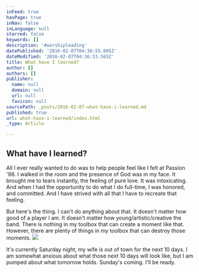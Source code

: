 ```yaml
---
inFeed: true
hasPage: true
inNav: false
inLanguage: null
starred: false
keywords: []
description: '#worshipleading'
datePublished: '2016-02-07T04:36:55.805Z'
dateModified: '2016-02-07T04:36:33.565Z'
title: What have I learned?
author: []
authors: []
publisher:
  name: null
  domain: null
  url: null
  favicon: null
sourcePath: _posts/2016-02-07-what-have-i-learned.md
published: true
url: what-have-i-learned/index.html
_type: Article

---
```

## What have I learned?

All I ever really wanted to do was to help people feel like I felt at Passion '98\.  I walked in the room and the presence of God was in my face.  It brought me to tears instantly, the feeling of pure love.  It was intoxicating.  And when I had the opportunity to do what I do full-time, I was honored, and committed.  And I have strived with all that I have to recreate that feeling.  

But here's the thing.  I can't do anything about that.  It doesn't matter how good of a player I am.  It doesn't matter how young/artistic/creative the band.  There is nothing in my toolbox that can create a moment like that.  However, there are plenty of things in my toolbox that can destroy those moments.  ![](https://the-grid-user-content.s3-us-west-2.amazonaws.com/49b19c62-a4f5-4f85-ab1f-99bf012d3331.JPG)

It's currently Saturday night, my wife is out of town for the next 10 days.  I am somewhat anxious about what those next 10 days will look like, but I am pumped about what tomorrow holds.  Sunday's coming.  I'll be ready.